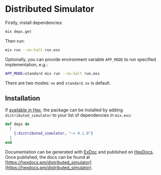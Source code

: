 # Distributed Simulator

Firstly, install dependencies:
```bash
mix deps.get
```

Then run:
```bash
mix run --no-halt run.exs
```

Optionally, you can provide environment variable `APP_MODE` to run specified implementation, e.g.:
```bash
APP_MODE=standard mix run --no-halt run.exs
```
There are two modes: `nx` and `standard`. `nx` is default.

## Installation

If [available in Hex](https://hex.pm/docs/publish), the package can be installed
by adding `distributed_simulator` to your list of dependencies in `mix.exs`:

```elixir
def deps do
  [
    {:distributed_simulator, "~> 0.1.0"}
  ]
end
```

Documentation can be generated with [ExDoc](https://github.com/elixir-lang/ex_doc)
and published on [HexDocs](https://hexdocs.pm). Once published, the docs can
be found at [https://hexdocs.pm/distributed_simulator](https://hexdocs.pm/distributed_simulator).

